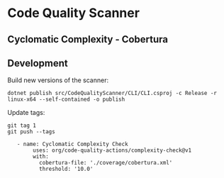 # Code Quality Scanner





## Cyclomatic Complexity - Cobertura


## Development

Build new versions of the scanner:

```
dotnet publish src/CodeQualityScanner/CLI/CLI.csproj -c Release -r linux-x64 --self-contained -o publish
```

Update tags:

```
git tag 1
git push --tags
```


```
   - name: Cyclomatic Complexity Check
        uses: org/code-quality-actions/complexity-check@v1
        with:
          cobertura-file: './coverage/cobertura.xml'
          threshold: '10.0'

```